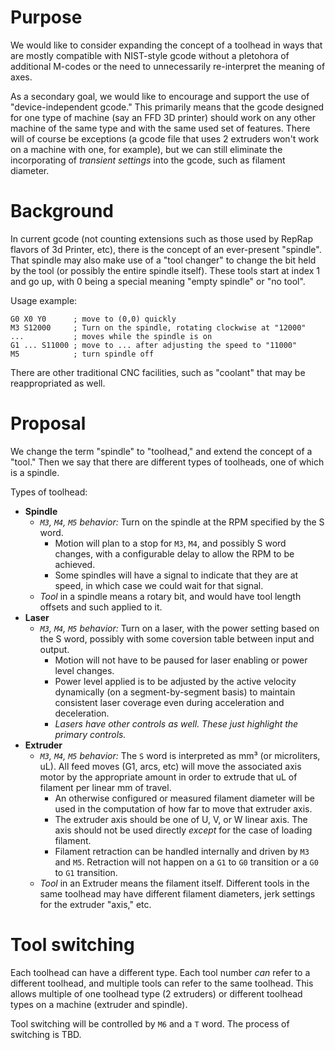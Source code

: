 # Purpose

We would like to consider expanding the concept of a toolhead in ways that are mostly compatible with NIST-style gcode without a pletohora of additional M-codes or the need to unnecessarily re-interpret the meaning of axes.

As a secondary goal, we would like to encourage and support the use of "device-independent gcode." This primarily means that the gcode designed for one type of machine (say an FFD 3D printer) should work on any other machine of the same type and with the same used set of features. There will of course be exceptions (a gcode file that uses 2 extruders won't work on a machine with one, for example), but we can still eliminate the incorporating of _transient settings_ into the gcode, such as filament diameter.

# Background

In current gcode (not counting extensions such as those used by RepRap flavors of 3d Printer, etc), there is the concept of an ever-present "spindle". That spindle may also make use of a "tool changer" to change the bit held by the tool (or possibly the entire spindle itself). These tools start at index 1 and go up, with 0 being a special meaning "empty spindle" or "no tool".

Usage example:

```gcode
G0 X0 Y0      ; move to (0,0) quickly
M3 S12000     ; Turn on the spindle, rotating clockwise at "12000"
...           ; moves while the spindle is on
G1 ... S11000 ; move to ... after adjusting the speed to "11000"
M5            ; turn spindle off
```

There are other traditional CNC facilities, such as "coolant" that may be reappropriated as well.

# Proposal

We change the term "spindle" to "toolhead," and extend the concept of a "tool." Then we say that there are different types of toolheads, one of which is a spindle.

Types of toolhead:
- **Spindle**
  - *`M3`, `M4`, `M5` behavior:* Turn on the spindle at the RPM specified by the S word.
    - Motion will plan to a stop for `M3`, `M4`, and possibly S word changes, with a configurable delay to allow the RPM to be achieved.
    - Some spindles will have a signal to indicate that they are at speed, in which case we could wait for that signal.
  - *Tool* in a spindle means a rotary bit, and would have tool length offsets and such applied to it.
- **Laser**
  - *`M3`, `M4`, `M5` behavior:* Turn on a laser, with the power setting based on the S word, possibly with some coversion table between input and output.
    - Motion will not have to be paused for laser enabling or power level changes.
    - Power level applied is to be adjusted by the active velocity dynamically (on a segment-by-segment basis) to maintain consistent laser coverage even during acceleration and deceleration.
    - *Lasers have other controls as well. These just highlight the primary controls.*
- **Extruder**
  - *`M3`, `M4`, `M5` behavior:* The `S` word is interpreted as mm³ (or microliters, uL). All feed moves (G1, arcs, etc) will move the associated axis motor by the appropriate amount in order to extrude that uL of filament per linear mm of travel.
    - An otherwise configured or measured filament diameter will be used in the computation of how far to move that extruder axis.
    - The extruder axis should be one of U, V, or W linear axis. The axis should not be used directly *except* for the case of loading filament.
    - Filament retraction can be handled internally and driven by `M3` and `M5`. Retraction will not happen on a `G1` to `G0` transition or a `G0` to `G1` transition.
  - *Tool* in an Extruder means the filament itself. Different tools in the same toolhead may have different filament diameters, jerk settings for the extruder "axis," etc.


# Tool switching

Each toolhead can have a different type. Each tool number *can* refer to a different toolhead, and multiple tools can refer to the same toolhead. This allows multiple of one toolhead type (2 extruders) or different toolhead types on a machine (extruder and spindle).

Tool switching will be controlled by `M6` and a `T` word. The process of switching is TBD.
